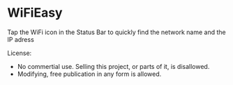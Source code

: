 WiFiEasy
========

Tap the WiFi icon in the Status Bar to quickly find the network name and the IP adress

License:
- No commertial use. Selling this project, or parts of it, is disallowed.
- Modifying, free publication in any form is allowed.
